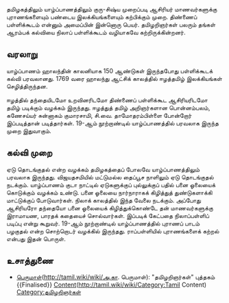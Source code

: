 தமிழகத்திலும் யாழ்ப்பாணத்திலும் குரு-சிஷ்ய முறைப்படி ஆசிரியர் மாணவர்களுக்கு புராணங்களையும் பண்டைய இலக்கியங்களையும் கற்பிக்கும் முறை. திண்ணைப் பள்ளிக்கூடம் என்னும் அமைப்பின் இன்னொரு பெயர். தமிழறிஞர்கள் பலரும் தங்கள் ஆரம்பக் கல்வியை நிலாப் பள்ளிக்கூடம் வழியாகவே கற்றிருக்கின்றனர்.
## வரலாறு
யாழ்ப்பாணம் ஹாலந்தின் காலனியாக 150 ஆண்டுகள் இருந்தபோது பள்ளிக்கூடக் கல்வி பரவலானது. 1769 வரை ஹாலந்து ஆட்சிக் காலத்தில் ஈழத்தமிழ் இலக்கியங்கள் செழித்திருந்தன. 

ஈழத்தில் தந்தையிடமோ உறவினரிடமோ திண்ணைப் பள்ளிக்கூட ஆசிரியரிடமோ தமிழ் படிக்கும் வழக்கம் இருந்தது. ஈழத்துத் தமிழ் அறிஞர்களான பொன்னம்பலம், கணேசய்யர் சுன்னாகம் குமாரசாமி, சி.வை. தாமோதரம்பிள்ளை போன்றோர் இப்படித்தான் படித்தார்கள். 19-ஆம் நூற்றாண்டில் யாழ்ப்பாணத்தில் பரவலாக இருந்த முறை இதுவாகும்.
## கல்வி முறை
ஏடு தொடங்குதல் என்ற வழக்கம் தமிழகத்தைப் போலவே யாழ்ப்பாணத்திலும் பரவலாக இருந்தது. விஜயதசமியில் மட்டுமல்ல தைப்பூச நாளிலும் ஏடு தொடங்குதல் நடக்கும். யாழ்ப்பாணம் குடா நாட்டில் ஏடுகளுக்குப் புல்லுக்குப் பதில் பனை ஓலையைக் கொடுக்கும் வழக்கம் உண்டு. பனை ஓலையை நார்நாராகக் கிழித்துத் துண்டுகளாக்கி மாட்டுக்குப் போடுவார்கள். நிலாக் காலத்தில் இந்த வேலை நடக்கும். அப்போது ஆசிரியரோ தந்தையோ பனை ஓலையைக் கிழித்துக்கொண்டே தன் மாணவர்களுக்கு இராமாயண, பாரதக் கதையைச் சொல்வார்கள். இப்படிக் கேட்பதை நிலாப்பள்ளிப் படிப்பு என்று கூறுவர். 19-ஆம் நூற்றாண்டில் யாழ்ப்பாணத்தில் புராணப் பாடம் பழகுதல் என்ற சொற்றொடர் வழக்கில் இருந்தது. ராப்பள்ளியில் புராணங்களைக் கற்றல் என்பது இதன் பொருள்.
## உசாத்துணை
* [பெருமாள்](அ.கா.)(http://tamil.wiki/wiki/அ.கா. பெருமாள்): "தமிழறிஞர்கள்" புத்தகம்
{{Finalised}}
[Content](Category:Tamil)(http://tamil.wiki/wiki/Category:Tamil Content)
[Category:தமிழறிஞர்கள்](http://tamil.wiki/wiki/Category:தமிழறிஞர்கள்)